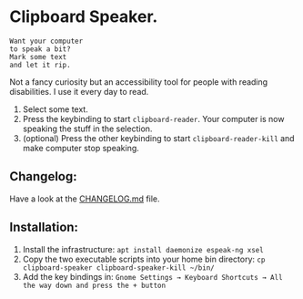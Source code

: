 # Clipboard Speaker.

    Want your computer
    to speak a bit?
    Mark some text
    and let it rip.

Not a fancy curiosity but an accessibility tool for people with reading disabilities. I use it every day to read.

1. Select some text.
2. Press the keybinding to start `clipboard-reader`. Your computer is now speaking the stuff in the selection.
3. (optional) Press the other keybinding to start `clipboard-reader-kill` and make computer stop speaking.

## Changelog:

Have a look at the <a href="CHANGELOG.md">CHANGELOG.md</a> file.

## Installation:

1. Install the infrastructure:
    `apt install daemonize espeak-ng xsel`
2. Copy the two executable scripts into your home bin directory:
    `cp clipboard-speaker clipboard-speaker-kill ~/bin/`
3. Add the key bindings in:
    `Gnome Settings → Keyboard Shortcuts → All the way down and press the + button`
